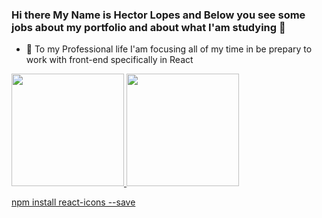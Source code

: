 ### Hi there My Name is Hector Lopes and Below you see some jobs about my portfolio and about what I'am studying  👋

- 🔭 To my Professional life I'am focusing all of my time in be prepary to work with front-end specifically in React 



<div>
<a href="https://github.com/Hector-Lopes">
<img height="180em" src="https://github-readme-stats.vercel.app/api/top-langs/?username=Hector-Lopes&layout=compact&langs_count=7&theme=dracula"/>
<img height="180em" src="https://github-readme-stats.vercel.app/api?username=Hector-Lopes&show_icons=true&theme=dracula&include_all_commits=true&count_private=true"/>
</div>

npm install react-icons --save
